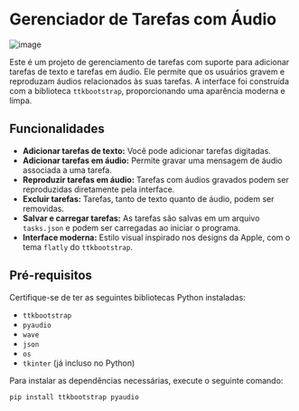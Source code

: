 # Gerenciador de Tarefas com Áudio

![image](https://github.com/user-attachments/assets/be8ec984-1736-4641-a837-b10a8e94fed0)


Este é um projeto de gerenciamento de tarefas com suporte para adicionar tarefas de texto e tarefas em áudio. Ele permite que os usuários gravem e reproduzam áudios relacionados às suas tarefas. A interface foi construída com a biblioteca `ttkbootstrap`, proporcionando uma aparência moderna e limpa.

## Funcionalidades

- **Adicionar tarefas de texto:** Você pode adicionar tarefas digitadas.
- **Adicionar tarefas em áudio:** Permite gravar uma mensagem de áudio associada a uma tarefa.
- **Reproduzir tarefas em áudio:** Tarefas com áudios gravados podem ser reproduzidas diretamente pela interface.
- **Excluir tarefas:** Tarefas, tanto de texto quanto de áudio, podem ser removidas.
- **Salvar e carregar tarefas:** As tarefas são salvas em um arquivo `tasks.json` e podem ser carregadas ao iniciar o programa.
- **Interface moderna:** Estilo visual inspirado nos designs da Apple, com o tema `flatly` do `ttkbootstrap`.

## Pré-requisitos

Certifique-se de ter as seguintes bibliotecas Python instaladas:

- `ttkbootstrap`
- `pyaudio`
- `wave`
- `json`
- `os`
- `tkinter` (já incluso no Python)

Para instalar as dependências necessárias, execute o seguinte comando:

```bash
pip install ttkbootstrap pyaudio
